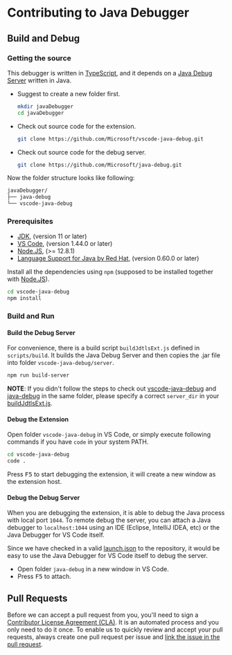 # Contributing to Java Debugger

## Build and Debug

### Getting the source
This debugger is written in [TypeScript](https://github.com/Microsoft/TypeScript), and it depends on a [Java Debug Server](https://github.com/Microsoft/java-debug) written in Java.
- Suggest to create a new folder first.
  ```bash
  mkdir javaDebugger
  cd javaDebugger
  ```
- Check out source code for the extension.
  ```bash
  git clone https://github.com/Microsoft/vscode-java-debug.git
  ```
- Check out source code for the debug server.
  ```bash
  git clone https://github.com/Microsoft/java-debug.git
  ```
Now the folder structure looks like following:
```bash
javaDebugger/
├── java-debug
└── vscode-java-debug
```

### Prerequisites
- [JDK](http://www.oracle.com/technetwork/java/javase/downloads/index.html), (version 11 or later)
- [VS Code](https://code.visualstudio.com/), (version 1.44.0 or later)
- [Node.JS](https://nodejs.org/en/), (>= 12.8.1)
- [Language Support for Java by Red Hat](https://marketplace.visualstudio.com/items?itemName=redhat.java), (version 0.60.0 or later)

Install all the dependencies using `npm` (supposed to be installed together with [Node.JS](https://nodejs.org/en/)).
```bash
cd vscode-java-debug
npm install
```

### Build and Run
#### Build the Debug Server
For convenience, there is a build script `buildJdtlsExt.js` defined in `scripts/build`. It builds the Java Debug Server and then copies the .jar file into folder `vscode-java-debug/server`.
```bash
npm run build-server
```
**NOTE**: If you didn't follow the steps to check out [vscode-java-debug](https://github.com/Microsoft/vscode-java-debug) and [java-debug](https://github.com/Microsoft/java-debug) in the same folder, please specify a correct `server_dir` in your [buildJdtlsExt.js](https://github.com/Microsoft/vscode-java-debug/blob/master/scripts/build/buildJdtlsExt.js#L8).

#### Debug the Extension
Open folder `vscode-java-debug` in VS Code, or simply execute following commands if you have `code` in your system PATH.
```bash
cd vscode-java-debug
code .
```
Press <kbd>F5</kbd> to start debugging the extension, it will create a new window as the extension host.

#### Debug the Debug Server
When you are debugging the extension, it is able to debug the Java process with local port `1044`. To remote debug the server, you can attach a Java debugger to `localhost:1044` using an IDE (Eclipse, IntelliJ IDEA, etc) or the Java Debugger for VS Code itself.

Since we have checked in a valid [launch.json](https://github.com/Microsoft/java-debug/blob/master/.vscode/launch.json) to the repository, it would be easy to use the Java Debugger for VS Code itself to debug the server.
- Open folder `java-debug` in a new window in VS Code.
- Press <kbd>F5</kbd> to attach.

## Pull Requests
Before we can accept a pull request from you, you'll need to sign a [Contributor License Agreement (CLA)](https://github.com/Microsoft/vscode/wiki/Contributor-License-Agreement). It is an automated process and you only need to do it once.
To enable us to quickly review and accept your pull requests, always create one pull request per issue and [link the issue in the pull request](https://github.com/blog/957-introducing-issue-mentions).
